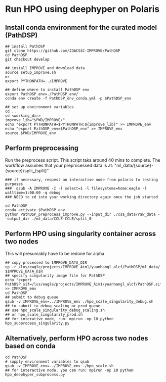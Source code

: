 # Run HPO using deephyper on Polaris

## Install conda environment for the curated model (PathDSP)
```
## install PathDSP
git clone https://github.com/JDACS4C-IMPROVE/PathDSP
cd PathDSP
git checkout develop

## install IMPROVE and download data
source setup_improve.sh
or 
export PYTHONPATH=../IMPROVE

## define where to install PathDSP env
export PathDSP_env=./PathDSP_env/
conda env create -f PathDSP_env_conda.yml -p $PathDSP_env

## set up environment variables
cd ..
cd <working_dir>
improve_lib="$PWD/IMPROVE/"
echo "export PYTHONPATH=$PYTHONPATH:${improve_lib}" >> IMPROVE_env
echo "export PathDSP_env=$PathDSP_env" >> IMPROVE_env
source $PWD/IMPROVE_env
```



## Perform preprocessing
Run the preprocess script. This script taks around 40 mins to complete.
The workflow assumes that your preprocessed data is at: "ml_data/{source}-{source}/split_{split}"

```
### if necessary, request an interactive node from polaris to testing purposes
###  qsub -A IMPROVE -I -l select=1 -l filesystems=home:eagle -l walltime=1:00:00 -q debug
### NEED to cd into your working directory again once the job started
```

```
cd PathDSP
conda activate $PathDSP_env
python PathDSP_preprocess_improve.py --input_dir ./csa_data/raw_data --output_dir ./ml_data/CCLE-CCLE/split_0
```

## Perform HPO using singularity container across two nodes
This will presumably have to be redone for alpha.

```
## copy processed to IMPROVE_DATA_DIR
cp -r /lus/eagle/projects/IMPROVE_Aim1/yuanhangl_alcf/PathDSP/ml_data/ $IMPROVE_DATA_DIR
## specify singularity image file for PathDSP
echo "export PathDSP_sif=/lus/eagle/projects/IMPROVE_Aim1/yuanhangl_alcf/PathDSP.sif" >> IMPROVE_env
cd PathDSP
## submit to debug queue
qsub -v IMPROVE_env=../IMPROVE_env ./hpo_scale_singularity_debug.sh
## to submit to debug-scaling or prod queue
## use hpo_scale_singularity_debug_scaling.sh 
## or hpo_scale_singularity_prod.sh
## for interative node, run: mpirun -np 10 python hpo_subprocess_singularity.py
```

## Alternatively, perform HPO across two nodes based on conda

```
cd PathDSP
# supply environment variables to qsub
qsub -v IMPROVE_env=../IMPROVE_env ./hpo_scale.sh
## for interactive node, you can run: mpirun -np 10 python hpo_deephyper_subprocess.py
```